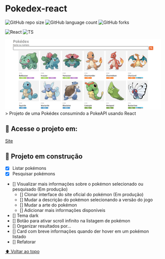 # Pokedex-react

![GitHub repo size](https://img.shields.io/github/repo-size/thalesms2/pokedex-react?style=for-the-badge)
![GitHub language count](https://img.shields.io/github/languages/count/thalesms2/pokedex-react?style=for-the-badge)
![GitHub forks](https://img.shields.io/github/forks/thalesms2/pokedex-react?style=for-the-badge)

![React](https://img.shields.io/badge/-React-blue?style=for-the-badge)
![TS](https://img.shields.io/badge/-TS-blue?style=for-the-badge)


<img src="src/assets/readme-img.png" alt="exemplo imagem">
> Projeto de uma Pokédex consumindo a PokeAPI usando React


## 🚀 Acesse o projeto em:
[Site](https://pokedex-react-sigma.vercel.app/)
## 🚧 Projeto em construção
- [x] Listar pokémons
- [x] Pesquisar pokémons
- [] Visualizar mais informações sobre o pokémon selecionado ou pesquisado (Em produção)
    - [] Clonar interface do site oficial do pokémon (Em produção)
    - [] Mudar a descrição do pokémon selecionando a versão do jogo
    - [] Mudar a arte do pokémon
    - [] Adicionar mais informações disponíveis
- [] Tema dark
- [] Botão para ativar scroll infinito na listagem de pokémon
- [] Organizar resultados por...
- [] Card com breve informações quando der hover em um pokémon listado
- [] Refatorar

[⬆ Voltar ao topo](#Pokedex-react)<br>